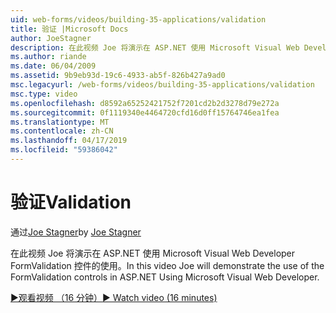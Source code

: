 ```yaml
---
uid: web-forms/videos/building-35-applications/validation
title: 验证 |Microsoft Docs
author: JoeStagner
description: 在此视频 Joe 将演示在 ASP.NET 使用 Microsoft Visual Web Developer FormValidation 控件的使用。
ms.author: riande
ms.date: 06/04/2009
ms.assetid: 9b9eb93d-19c6-4933-ab5f-826b427a9ad0
msc.legacyurl: /web-forms/videos/building-35-applications/validation
msc.type: video
ms.openlocfilehash: d8592a65252421752f7201cd2b2d3278d79e272a
ms.sourcegitcommit: 0f1119340e4464720cfd16d0ff15764746ea1fea
ms.translationtype: MT
ms.contentlocale: zh-CN
ms.lasthandoff: 04/17/2019
ms.locfileid: "59386042"
---
```

# <a name="validation"></a><span data-ttu-id="0b353-103">验证</span><span class="sxs-lookup"><span data-stu-id="0b353-103">Validation</span></span>

<span data-ttu-id="0b353-104">通过[Joe Stagner](https://github.com/JoeStagner)</span><span class="sxs-lookup"><span data-stu-id="0b353-104">by [Joe Stagner](https://github.com/JoeStagner)</span></span>

<span data-ttu-id="0b353-105">在此视频 Joe 将演示在 ASP.NET 使用 Microsoft Visual Web Developer FormValidation 控件的使用。</span><span class="sxs-lookup"><span data-stu-id="0b353-105">In this video Joe will demonstrate the use of the FormValidation controls in ASP.NET Using Microsoft Visual Web Developer.</span></span>

[<span data-ttu-id="0b353-106">&#9654;观看视频 （16 分钟）</span><span class="sxs-lookup"><span data-stu-id="0b353-106">&#9654; Watch video (16 minutes)</span></span>](https://channel9.msdn.com/Blogs/ASP-NET-Site-Videos/validation)

